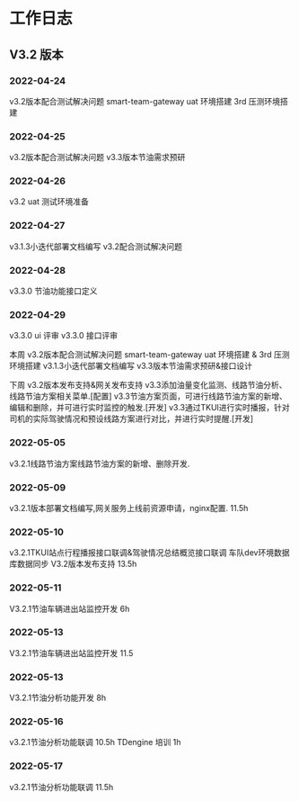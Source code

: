 # 工作日志

## V3.2 版本

### 2022-04-24

v3.2版本配合测试解决问题
smart-team-gateway uat 环境搭建
3rd 压测环境搭建

### 2022-04-25

v3.2版本配合测试解决问题
v3.3版本节油需求预研

### 2022-04-26

v3.2 uat 测试环境准备

### 2022-04-27

v3.1.3小迭代部署文档编写
v3.2配合测试解决问题

### 2022-04-28

v3.3.0 节油功能接口定义

### 2022-04-29

v3.3.0 ui 评审
v3.3.0 接口评审

本周
v3.2版本配合测试解决问题
smart-team-gateway uat 环境搭建 & 3rd 压测环境搭建
v3.1.3小迭代部署文档编写
v3.3版本节油需求预研&接口设计

下周
v3.2版本发布支持&网关发布支持
v3.3添加油量变化监测、线路节油分析、线路节油方案相关菜单.[配置]
v3.3节油方案页面，可进行线路节油方案的新增、编辑和删除，并可进行实时监控的触发.[开发]
v3.3通过TKUI进行实时播报，针对司机的实际驾驶情况和预设线路方案进行对比，并进行实时提醒.[开发]

### 2022-05-05

v3.2.1线路节油方案线路节油方案的新增、删除开发.

### 2022-05-09

v3.2.1版本部署文档编写,网关服务上线前资源申请，nginx配置. 11.5h

### 2022-05-10

v3.2.1TKUI站点行程播报接口联调&驾驶情况总结概览接口联调
车队dev环境数据库数据同步
V3.2版本发布支持
13.5h

### 2022-05-11

V3.2.1节油车辆进出站监控开发 6h

### 2022-05-13

V3.2.1节油车辆进出站监控开发 11.5

### 2022-05-13

V3.2.1节油分析功能开发 8h

### 2022-05-16

v3.2.1节油分析功能联调 10.5h
TDengine 培训 1h

### 2022-05-17

v3.2.1节油分析功能联调 11.5h